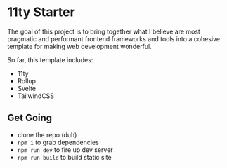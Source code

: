 # 11ty Starter

The goal of this project is to bring together what I believe are most pragmatic and performant frontend frameworks and tools into a cohesive template for making web development wonderful.

So far, this template includes:

- 11ty
- Rollup
- Svelte
- TailwindCSS

## Get Going
- clone the repo (duh)
- `npm i` to grab dependencies
- `npm run dev` to fire up dev server
- `npm run build` to build static site
